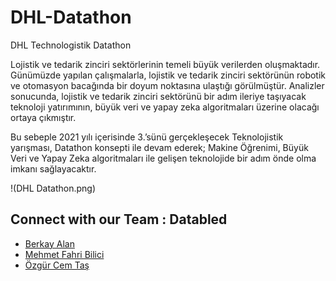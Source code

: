 # DHL-Datathon

DHL Technologistik Datathon

Lojistik ve tedarik zinciri sektörlerinin temeli büyük verilerden oluşmaktadır. Günümüzde yapılan çalışmalarla, lojistik ve tedarik zinciri sektörünün robotik ve otomasyon bacağında bir doyum noktasına ulaştığı görülmüştür.
Analizler sonucunda, lojistik ve tedarik zinciri sektörünü bir adım ileriye taşıyacak teknoloji yatırımının, büyük veri ve yapay zeka algoritmaları üzerine olacağı ortaya çıkmıştır.

Bu sebeple 2021 yılı içerisinde 3.’sünü gerçekleşecek Teknolojistik yarışması, Datathon konsepti ile devam ederek; Makine Öğrenimi, Büyük Veri ve Yapay Zeka algoritmaları ile gelişen teknolojide bir adım önde olma imkanı
sağlayacaktır.

!(DHL Datathon.png)

## Connect with our Team : Databled

- [Berkay Alan](https://www.linkedin.com/in/berkayalan/)
- [Mehmet Fahri Bilici](https://www.linkedin.com/in/mehmetfahribilici/)
- [Özgür Cem Taş](https://www.linkedin.com/in/ozgur-cem-tas-437bb0155/)
